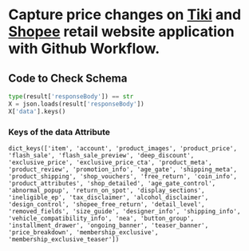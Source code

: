 # Capture price changes on [Tiki](https://tiki.vn/) and [Shopee](https://shopee.vn/) retail website application with Github Workflow.

## Code to Check Schema
```python
type(result['responseBody']) == str
X = json.loads(result['responseBody'])
X['data'].keys()
```

### Keys of the data Attribute
```
dict_keys(['item', 'account', 'product_images', 'product_price', 'flash_sale', 'flash_sale_preview', 'deep_discount', 'exclusive_price', 'exclusive_price_cta', 'product_meta', 'product_review', 'promotion_info', 'age_gate', 'shipping_meta', 'product_shipping', 'shop_vouchers', 'free_return', 'coin_info', 'product_attributes', 'shop_detailed', 'age_gate_control', 'abnormal_popup', 'return_on_spot', 'display_sections', 'ineligible_ep', 'tax_disclaimer', 'alcohol_disclaimer', 'design_control', 'shopee_free_return', 'detail_level', 'removed_fields', 'size_guide', 'designer_info', 'shipping_info', 'vehicle_compatibility_info', 'nea', 'button_group', 'installment_drawer', 'ongoing_banner', 'teaser_banner', 'price_breakdown', 'membership_exclusive', 'membership_exclusive_teaser'])
```
